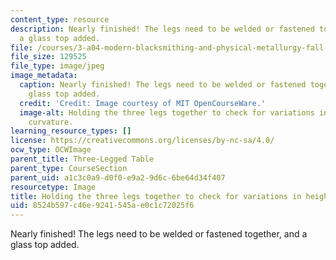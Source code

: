 ```yaml
---
content_type: resource
description: Nearly finished! The legs need to be welded or fastened together, and
  a glass top added.
file: /courses/3-a04-modern-blacksmithing-and-physical-metallurgy-fall-2008/8524b597c46e9241545ae0c1c72025f6_091.jpg
file_size: 129525
file_type: image/jpeg
image_metadata:
  caption: Nearly finished! The legs need to be welded or fastened together, and a
    glass top added.
  credit: 'Credit: Image courtesy of MIT OpenCourseWare.'
  image-alt: Holding the three legs together to check for variations in height or
    curvature.
learning_resource_types: []
license: https://creativecommons.org/licenses/by-nc-sa/4.0/
ocw_type: OCWImage
parent_title: Three-Legged Table
parent_type: CourseSection
parent_uid: a1c3c0a9-d0f0-e9a2-9d6c-6be64d34f407
resourcetype: Image
title: Holding the three legs together to check for variations in height or curvature
uid: 8524b597-c46e-9241-545a-e0c1c72025f6
---
```

Nearly finished! The legs need to be welded or fastened together, and a glass top added.